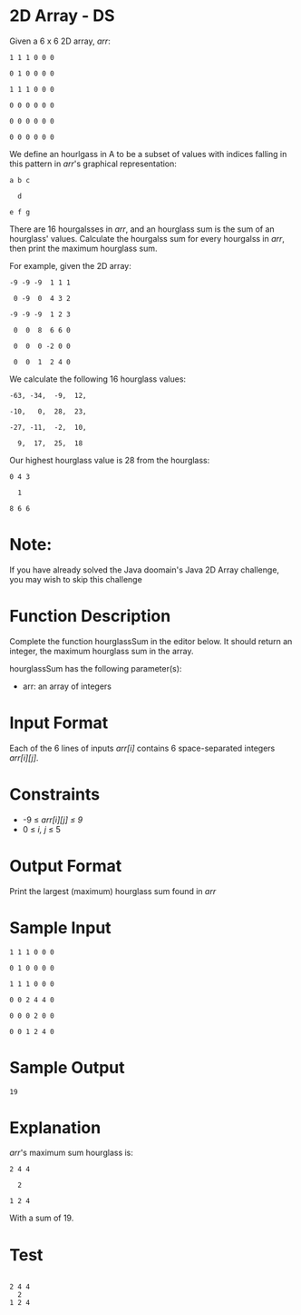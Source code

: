 # 2D Array - DS
<p>Given a 6 x 6 2D array, <em>arr</em>:</p>
<p><code>1 1 1 0 0 0</code></p>
<p><code>0 1 0 0 0 0</code></p>
<p><code>1 1 1 0 0 0</code></p>
<p><code>0 0 0 0 0 0</code></p>
<p><code>0 0 0 0 0 0</code></p>
<p><code>0 0 0 0 0 0</code></p>
<p>We define an hourlgass in A to be a subset of values with indices falling in this pattern in <em>arr</em>'s graphical representation:</p>
<p><code>a b c</code></p>
<p><code>  d  </code></p>
<p><code>e f g</code></p>
<p>There are 16 hourgalsses in <em>arr</em>, and an hourglass sum is the sum of an hourglass' values. Calculate the hourgalss sum for every hourgalss in <em>arr</em>, then print the maximum hourglass sum.</p>
<p>For example, given the 2D array:</p>
<p><code>-9 -9 -9  1 1 1</code></p>
<p><code> 0 -9  0  4 3 2</code></p>
<p><code>-9 -9 -9  1 2 3</code></p>
<p><code> 0  0  8  6 6 0</code></p>
<p><code> 0  0  0 -2 0 0</code></p>
<p><code> 0  0  1  2 4 0</code></p>
<p>We calculate the following 16 hourglass values:</p>
<p><code>-63, -34,  -9,  12,</code></p>
<p><code>-10,   0,  28,  23,</code></p>
<p><code>-27, -11,  -2,  10,</code></p>
<p><code>  9,  17,  25,  18</code></p>
<p>Our highest hourglass value is 28 from the hourglass:</p>
<p><code>0 4 3</code></p>
<p><code>  1  </code></p>
<p><code>8 6 6</code></p>

# Note:
If you have already solved the Java doomain's Java 2D Array challenge, you may wish to skip this challenge

# Function Description
<p>Complete the function hourglassSum in the editor below. It should return an integer, the maximum hourglass sum in the array.</p>
<p>hourglassSum has the following parameter(s):</p>
<ul>
<li>arr: an array of integers</li>
</ul>

# Input Format
<p>Each of the 6 lines of inputs <em>arr[i]</em> contains 6 space-separated integers <em>arr[i][j]</em>.</p>

# Constraints
<ul>
<li>-9 ≤ <em>arr[i][j] ≤ 9</em></li>
<li>0 ≤ <em>i, j</em> ≤ 5</li>
</ul>

# Output Format
<p>Print the largest (maximum) hourglass sum found in <em>arr</em></p>

# Sample Input
<p><code>1 1 1 0 0 0</code></p>
<p><code>0 1 0 0 0 0</code></p>
<p><code>1 1 1 0 0 0</code></p>
<p><code>0 0 2 4 4 0</code></p>
<p><code>0 0 0 2 0 0</code></p>
<p><code>0 0 1 2 4 0</code></p>

# Sample Output
<code>19</code>

# Explanation
<p><em>arr</em>'s maximum sum hourglass is:</p>
<p><code>2 4 4</code></p>
<p><code>  2  </code></p>
<p><code>1 2 4</code></p>
<p>With a sum of 19.
  
  
# Test
<code>
2 4 4<br  />  2  <br  />1 2 4
</code>

